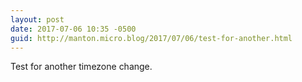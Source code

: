 ```yaml
---
layout: post
date: 2017-07-06 10:35 -0500
guid: http://manton.micro.blog/2017/07/06/test-for-another.html
---
```

Test for another timezone change.
